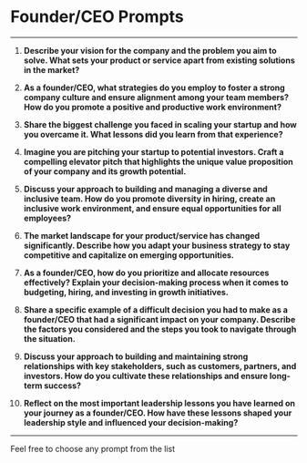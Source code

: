 # Founder/CEO Prompts

---

1. **Describe your vision for the company and the problem you aim to solve. What sets your product or service apart from existing solutions in the market?**

2. **As a founder/CEO, what strategies do you employ to foster a strong company culture and ensure alignment among your team members? How do you promote a positive and productive work environment?**

3. **Share the biggest challenge you faced in scaling your startup and how you overcame it. What lessons did you learn from that experience?**

4. **Imagine you are pitching your startup to potential investors. Craft a compelling elevator pitch that highlights the unique value proposition of your company and its growth potential.**

5. **Discuss your approach to building and managing a diverse and inclusive team. How do you promote diversity in hiring, create an inclusive work environment, and ensure equal opportunities for all employees?**

6. **The market landscape for your product/service has changed significantly. Describe how you adapt your business strategy to stay competitive and capitalize on emerging opportunities.**

7. **As a founder/CEO, how do you prioritize and allocate resources effectively? Explain your decision-making process when it comes to budgeting, hiring, and investing in growth initiatives.**

8. **Share a specific example of a difficult decision you had to make as a founder/CEO that had a significant impact on your company. Describe the factors you considered and the steps you took to navigate through the situation.**

9. **Discuss your approach to building and maintaining strong relationships with key stakeholders, such as customers, partners, and investors. How do you cultivate these relationships and ensure long-term success?**

10. **Reflect on the most important leadership lessons you have learned on your journey as a founder/CEO. How have these lessons shaped your leadership style and influenced your decision-making?**

---

Feel free to choose any prompt from the list

